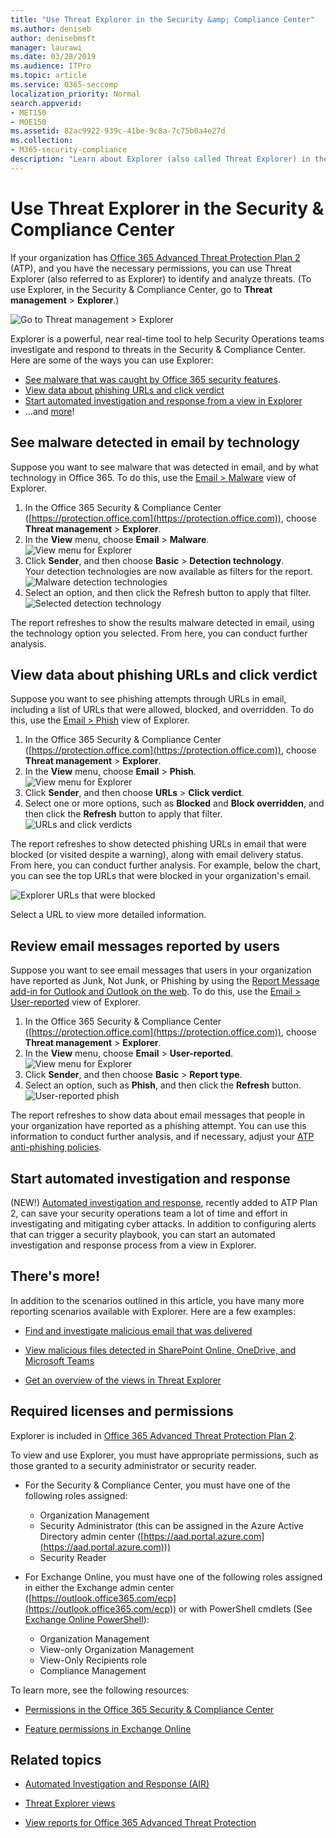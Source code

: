 ```yaml
---
title: "Use Threat Explorer in the Security &amp; Compliance Center"
ms.author: deniseb
author: denisebmsft
manager: laurawi
ms.date: 03/28/2019
ms.audience: ITPro
ms.topic: article
ms.service: O365-seccomp
localization_priority: Normal
search.appverid:
- MET150
- MOE150
ms.assetid: 82ac9922-939c-41be-9c8a-7c75b0a4e27d
ms.collection: 
- M365-security-compliance
description: "Learn about Explorer (also called Threat Explorer) in the Security &amp; Compliance Center."
---
```


# Use Threat Explorer in the Security &amp; Compliance Center

If your organization has [Office 365 Advanced Threat Protection Plan 2](office-365-ti.md) (ATP), and you have the necessary permissions, you can use Threat Explorer (also referred to as Explorer) to identify and analyze threats. (To use Explorer, in the Security &amp; Compliance Center, go to **Threat management** \> **Explorer**.)

![Go to Threat management \> Explorer](media/cab32fa2-66f1-4ad5-bc1d-2bac4dbeb48c.png)

Explorer is a powerful, near real-time tool to help Security Operations teams investigate and respond to threats in the Security &amp; Compliance Center. Here are some of the ways you can use Explorer:
- [See malware that was caught by Office 365 security features](#see-malware-detected-in-email-by-technology). 
- [View data about phishing URLs and click verdict](#view-data-about-phishing-urls-and-click-verdict)
- [Start automated investigation and response from a view in Explorer](#start-automated-investigation-and-response)
- ...and [more](#theres-more)!

## See malware detected in email by technology

Suppose you want to see malware that was detected in email, and by what technology in Office 365. To do this, use the [Email > Malware](threat-explorer-views.md#email--malware) view of Explorer.

1. In the Office 365 Security & Compliance Center ([https://protection.office.com](https://protection.office.com)), choose **Threat management** > **Explorer**.
2. In the **View** menu, choose **Email** > **Malware**.<br/>![View menu for Explorer](media/ExplorerViewEmailMalwareMenu.png)<br/>
3. Click **Sender**, and then choose **Basic** > **Detection technology**.<br/>Your detection technologies are now available as filters for the report.<br/>![Malware detection technologies](media/ExplorerEmailMalwareDetectionTech.png)<br/> 
4. Select an option, and then click the Refresh button to apply that filter.<br/>![Selected detection technology](media/ExplorerEmailMalwareDetectionTechATP.png)<br/> 

The report refreshes to show the results malware detected in email, using the technology option you selected. From here, you can conduct further analysis.

## View data about phishing URLs and click verdict

Suppose you want to see phishing attempts through URLs in email, including a list of URLs that were allowed, blocked, and overridden. To do this, use the [Email > Phish](threat-explorer-views.md#email--phish) view of Explorer.

1. In the Office 365 Security & Compliance Center ([https://protection.office.com](https://protection.office.com)), choose **Threat management** > **Explorer**.
2. In the **View** menu, choose **Email** > **Phish**.<br/>![View menu for Explorer](media/ExplorerViewEmailPhishMenu.png)<br/>
3. Click **Sender**, and then choose **URLs** > **Click verdict**.
4. Select one or more options, such as **Blocked** and **Block overridden**, and then click the **Refresh** button to apply that filter.<br/>![URLs and click verdicts](media/ThreatExplorerEmailPhishClickVerdictOptions.png)<br/>

The report refreshes to show detected phishing URLs in email that were blocked (or visited despite a warning), along with email delivery status. From here, you can conduct further analysis. For example, below the chart, you can see the top URLs that were blocked in your organization's email. 

![Explorer URLs that were blocked](media/ExplorerPhishClickVerdictURLs.png) 

Select a URL to view more detailed information.

## Review email messages reported by users

Suppose you want to see email messages that users in your organization have reported as Junk, Not Junk, or Phishing by using the [Report Message add-in for Outlook and Outlook on the web](enable-the-report-message-add-in.md). To do this, use the [Email > User-reported](threat-explorer-views.md#email--user-reported) view of Explorer.

1. In the Office 365 Security & Compliance Center ([https://protection.office.com](https://protection.office.com)), choose **Threat management** > **Explorer**.
2. In the **View** menu, choose **Email** > **User-reported**.<br/>![View menu for Explorer](media/ExplorerViewMenuEmailUserReported.png)<br/>
3. Click **Sender**, and then choose **Basic** > **Report type**.
4. Select an option, such as **Phish**, and then click the **Refresh** button. <br/>![User-reported phish](media/EmailUserReportedReportType.png)<br/> 

The report refreshes to show data about email messages that people in your organization have reported as a phishing attempt. You can use this information to conduct further analysis, and if necessary, adjust your [ATP anti-phishing policies](set-up-anti-phishing-policies.md).

## Start automated investigation and response

(NEW!) [Automated investigation and response](automated-investigation-response-office.md), recently added to ATP Plan 2, can save your security operations team a lot of time and effort in investigating and mitigating cyber attacks. In addition to configuring alerts that can trigger a security playbook, you can start an automated investigation and response process from a view in Explorer.



## There's more!

In addition to the scenarios outlined in this article, you have many more reporting scenarios available with Explorer. Here are a few examples:

- [Find and investigate malicious email that was delivered](investigate-malicious-email-that-was-delivered.md)

- [View malicious files detected in SharePoint Online, OneDrive, and Microsoft Teams](malicious-files-detected-in-spo-odb-or-teams.md)

- [Get an overview of the views in Threat Explorer](threat-explorer-views.md)

## Required licenses and permissions

Explorer is included in [Office 365 Advanced Threat Protection Plan 2](office-365-ti.md). 

To view and use Explorer, you must have appropriate permissions, such as those granted to a security administrator or security reader. 

- For the Security &amp; Compliance Center, you must have one of the following roles assigned:
    - Organization Management
    - Security Administrator (this can be assigned in the Azure Active Directory admin center ([https://aad.portal.azure.com](https://aad.portal.azure.com)))
    - Security Reader

- For Exchange Online, you must have one of the following roles assigned in either the Exchange admin center ([https://outlook.office365.com/ecp](https://outlook.office365.com/ecp)) or with PowerShell cmdlets (See [Exchange Online PowerShell](https://docs.microsoft.com/powershell/exchange/exchange-online/exchange-online-powershell?view=exchange-ps)):
    - Organization Management
    - View-only Organization Management
    - View-Only Recipients role
    - Compliance Management

To learn more, see the following resources:

- [Permissions in the Office 365 Security &amp; Compliance Center](permissions-in-the-security-and-compliance-center.md)

- [Feature permissions in Exchange Online](https://docs.microsoft.com/exchange/permissions-exo/feature-permissions)
  
## Related topics

- [Automated Investigation and Response (AIR)](automated-investigation-response-office.md)

- [Threat Explorer views](threat-explorer-views.md)

- [View reports for Office 365 Advanced Threat Protection](view-reports-for-atp.md)
